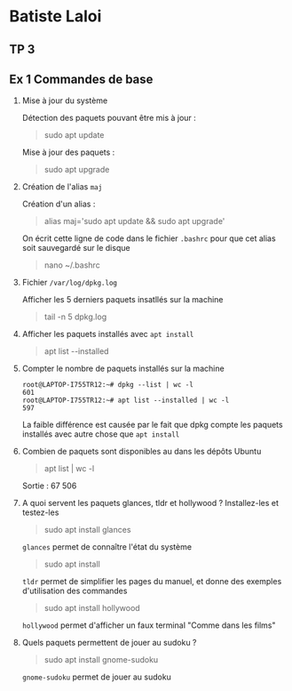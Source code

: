# Batiste Laloi
## TP 3

## Ex 1 Commandes de base

1. Mise à jour du système

    Détection des paquets pouvant être mis à jour :
    
    > sudo apt update

    Mise à jour des paquets :

    > sudo apt upgrade

2. Création de l'alias `maj`

    Création d'un alias :

    > alias maj='sudo apt update && sudo apt upgrade'

    On écrit cette ligne de code dans le fichier `.bashrc` pour que cet alias soit sauvegardé sur le disque

    > nano ~/.bashrc

3. Fichier `/var/log/dpkg.log`

    Afficher les 5 derniers paquets insatllés sur la machine

    > tail -n 5 dpkg.log

4. Afficher les paquets installés avec `apt install`

    > apt list --installed

5. Compter le nombre de paquets installés sur la machine

    ```console
    root@LAPTOP-I755TR12:~# dpkg --list | wc -l
    601
    root@LAPTOP-I755TR12:~# apt list --installed | wc -l
    597
    ```

    La faible différence est causée par le fait que dpkg compte les paquets installés avec autre chose que `apt install`

6. Combien de paquets sont disponibles au dans les dépôts Ubuntu

    > apt list | wc -l
    
    Sortie : 67 506

7. A quoi servent les paquets glances, tldr et hollywood ? Installez-les et testez-les

    > sudo apt install glances

    `glances` permet de connaître l'état du système

    > sudo apt install 

    `tldr` permet de simplifier les pages du manuel, et donne des exemples d'utilisation des commandes

    > sudo apt install hollywood

    `hollywood` permet d'afficher un faux terminal "Comme dans les films"

8. Quels paquets permettent de jouer au sudoku ?

    > sudo apt install gnome-sudoku

    `gnome-sudoku` permet de jouer au sudoku